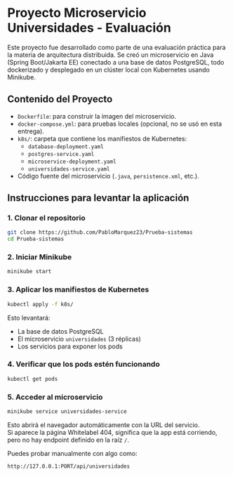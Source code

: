 # Proyecto Microservicio Universidades - Evaluación

Este proyecto fue desarrollado como parte de una evaluación práctica para la materia de arquitectura distribuida. Se creó un microservicio en Java (Spring Boot/Jakarta EE) conectado a una base de datos PostgreSQL, todo dockerizado y desplegado en un clúster local con Kubernetes usando Minikube.

## Contenido del Proyecto

- `Dockerfile`: para construir la imagen del microservicio.
- `docker-compose.yml`: para pruebas locales (opcional, no se usó en esta entrega).
- `k8s/`: carpeta que contiene los manifiestos de Kubernetes:
  - `database-deployment.yaml`
  - `postgres-service.yaml`
  - `microservice-deployment.yaml`
  - `universidades-service.yaml`
- Código fuente del microservicio (`.java`, `persistence.xml`, etc.).


## Instrucciones para levantar la aplicación

### 1. Clonar el repositorio

```bash
git clone https://github.com/PabloMarquez23/Prueba-sistemas
cd Prueba-sistemas
```

### 2. Iniciar Minikube

```bash
minikube start
```

### 3. Aplicar los manifiestos de Kubernetes

```bash
kubectl apply -f k8s/
```

Esto levantará:
- La base de datos PostgreSQL
- El microservicio `universidades` (3 réplicas)
- Los servicios para exponer los pods

### 4. Verificar que los pods estén funcionando

```bash
kubectl get pods
```

### 5. Acceder al microservicio

```bash
minikube service universidades-service
```

Esto abrirá el navegador automáticamente con la URL del servicio.  
Si aparece la página Whitelabel 404, significa que la app está corriendo, pero no hay endpoint definido en la raíz `/`.

Puedes probar manualmente con algo como:

```
http://127.0.0.1:PORT/api/universidades
```
